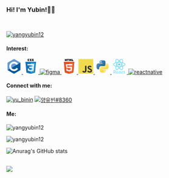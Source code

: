 <h3>Hi! I'm Yubin!👋🏻</h3>
<br>

<p align="left"> <a href="https://github.com/ryo-ma/github-profile-trophy"><img src="https://github-profile-trophy.vercel.app/?username=yangyubin12" alt="yangyubin12" /></a> </p>

<h4 align="left">Interest:</h4>
<p align="left"> <a href="https://www.cprogramming.com/" target="_blank" rel="noreferrer"> <img src="https://raw.githubusercontent.com/devicons/devicon/master/icons/c/c-original.svg" alt="c" width="40" height="40"/> </a> <a href="https://www.w3schools.com/css/" target="_blank" rel="noreferrer"> <img src="https://raw.githubusercontent.com/devicons/devicon/master/icons/css3/css3-original-wordmark.svg" alt="css3" width="40" height="40"/> </a> <a href="https://www.figma.com/" target="_blank" rel="noreferrer"> <img src="https://www.vectorlogo.zone/logos/figma/figma-icon.svg" alt="figma" width="40" height="40"/> </a> <a href="https://www.w3.org/html/" target="_blank" rel="noreferrer"> <img src="https://raw.githubusercontent.com/devicons/devicon/master/icons/html5/html5-original-wordmark.svg" alt="html5" width="40" height="40"/> </a> <a href="https://developer.mozilla.org/en-US/docs/Web/JavaScript" target="_blank" rel="noreferrer"> <img src="https://raw.githubusercontent.com/devicons/devicon/master/icons/javascript/javascript-original.svg" alt="javascript" width="40" height="40"/> </a> <a href="https://www.python.org" target="_blank" rel="noreferrer"> <img src="https://raw.githubusercontent.com/devicons/devicon/master/icons/python/python-original.svg" alt="python" width="40" height="40"/> </a> <a href="https://reactjs.org/" target="_blank" rel="noreferrer"> <img src="https://raw.githubusercontent.com/devicons/devicon/master/icons/react/react-original-wordmark.svg" alt="react" width="40" height="40"/> </a> <a href="https://reactnative.dev/" target="_blank" rel="noreferrer"> <img src="https://reactnative.dev/img/header_logo.svg" alt="reactnative" width="40" height="40"/> </a> </p>

<h4>Connect with me:</h4>
<p align="left">
<a href="https://instagram.com/yu_binin" target="blank"><img align="center" src="https://raw.githubusercontent.com/rahuldkjain/github-profile-readme-generator/master/src/images/icons/Social/instagram.svg" alt="yu_binin" height="30" width="40" /></a>
<a href="https://discord.gg/양유빈#8360" target="blank"><img align="center" src="https://raw.githubusercontent.com/rahuldkjain/github-profile-readme-generator/master/src/images/icons/Social/discord.svg" alt="양유빈#8360" height="30" width="40" /></a>
</p>

<h4>Me:</h4>
<p><img src="https://github-readme-stats.vercel.app/api/top-langs?username=yangyubin12&show_icons=true&locale=en&layout=compact" alt="yangyubin12" /></p>
<p><img src="https://github-readme-streak-stats.herokuapp.com/?user=yangyubin12&" alt="yangyubin12" /></p>


![Anurag's GitHub stats](https://github-readme-stats.vercel.app/api?username=YangYubin12&show_icons=true&theme=graywhite)
<br><br>

<img src=https://user-images.githubusercontent.com/102217712/192445479-ebabbfd4-0850-4869-a1d7-ee04cee96635.gif width="495">
